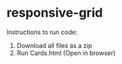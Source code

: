 # responsive-grid
 
Instructions to run code:
1. Download all files as a zip
2. Run Cards.html (Open in browser)
